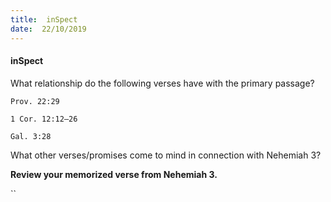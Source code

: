 ```yaml
---
title:  inSpect
date:  22/10/2019
---
```


#### inSpect

What relationship do the following verses have with the primary passage?

`Prov. 22:29`

`1 Cor. 12:12–26`

`Gal. 3:28`

What other verses/promises come to mind in connection with Nehemiah 3?

**Review your memorized verse from Nehemiah 3.**

``